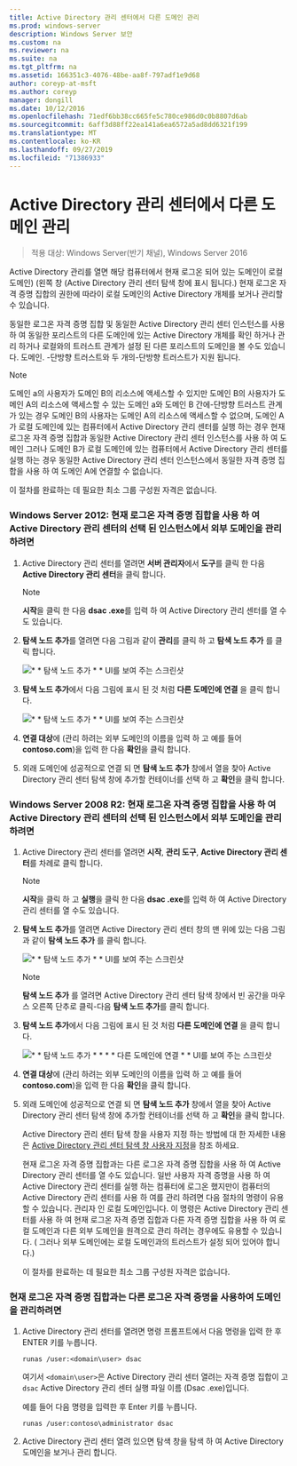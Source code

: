 ```yaml
---
title: Active Directory 관리 센터에서 다른 도메인 관리
ms.prod: windows-server
description: Windows Server 보안
ms.custom: na
ms.reviewer: na
ms.suite: na
ms.tgt_pltfrm: na
ms.assetid: 166351c3-4076-48be-aa8f-797adf1e9d68
author: coreyp-at-msft
ms.author: coreyp
manager: dongill
ms.date: 10/12/2016
ms.openlocfilehash: 71edf6bb38cc665fe5c780ce986d0c0b8807d6ab
ms.sourcegitcommit: 6aff3d88ff22ea141a6ea6572a5ad8dd6321f199
ms.translationtype: MT
ms.contentlocale: ko-KR
ms.lasthandoff: 09/27/2019
ms.locfileid: "71386933"
---
```

# <a name="manage-different-domains-in-active-directory-administrative-center"></a>Active Directory 관리 센터에서 다른 도메인 관리

>적용 대상: Windows Server(반기 채널), Windows Server 2016

  Active Directory 관리를 열면 해당 컴퓨터에서 현재 로그온 되어 있는 도메인이 로컬 도메인\) \(왼쪽 창 \(Active Directory 관리 센터 탐색 창에 표시 됩니다.\) 현재 로그온 자격 증명 집합의 권한에 따라이 로컬 도메인의 Active Directory 개체를 보거나 관리할 수 있습니다.

 동일한 로그온 자격 증명 집합 및 동일한 Active Directory 관리 센터 인스턴스를 사용 하 여 동일한 포리스트의 다른 도메인에 있는 Active Directory 개체를 확인 하거나 관리 하거나 로컬와의 트러스트 관계가 설정 된 다른 포리스트의 도메인을 볼 수도 있습니다. 도메인. \-단방향 트러스트와 두 개의\-단방향 트러스트가 지원 됩니다.

> [!NOTE]
>  도메인 a의 사용자가 도메인 B의 리소스에 액세스할 수 있지만 도메인 B의 사용자가 도메인 A의 리소스에 액세스할 수 있는 도메인 a와 도메인 B 간에\-단방향 트러스트 관계가 있는 경우 도메인 B의 사용자는 도메인 A의 리소스에 액세스할 수 없으며, 도메인 A가 로컬 도메인에 있는 컴퓨터에서 Active Directory 관리 센터를 실행 하는 경우 현재 로그온 자격 증명 집합과 동일한 Active Directory 관리 센터 인스턴스를 사용 하 여 도메인 그러나 도메인 B가 로컬 도메인에 있는 컴퓨터에서 Active Directory 관리 센터를 실행 하는 경우 동일한 Active Directory 관리 센터 인스턴스에서 동일한 자격 증명 집합을 사용 하 여 도메인 A에 연결할 수 없습니다.

 이 절차를 완료하는 데 필요한 최소 그룹 구성원 자격은 없습니다.

### <a name="windows-server-2012-to-manage-a-foreign-domain-in-the-selected-instance-of-active-directory-administrative-center-using-the-current-set-of-logon-credentials"></a>Windows Server 2012: 현재 로그온 자격 증명 집합을 사용 하 여 Active Directory 관리 센터의 선택 된 인스턴스에서 외부 도메인을 관리 하려면

1.  Active Directory 관리 센터를 열려면 **서버 관리자**에서 **도구**를 클릭 한 다음 **Active Directory 관리 센터**을 클릭 합니다.

    > [!NOTE]
    >  **시작**을 클릭 한 다음 **dsac .exe**를 입력 하 여 Active Directory 관리 센터를 열 수도 있습니다.

2.  **탐색 노드 추가**를 열려면 다음 그림과 같이 **관리**를 클릭 하 고 **탐색 노드 추가** 를 클릭 합니다.

     ![\* * 탐색 노드 추가 * * UI를 보여 주는 스크린샷](media/ADDS_ADACAddNavNode.gif)

3.  **탐색 노드 추가**에서 다음 그림에 표시 된 것 처럼 **다른 도메인에 연결** 을 클릭 합니다.

     ![\* * 탐색 노드 추가 * * UI를 보여 주는 스크린샷](media/ADDS_ADACConnectToDomain.gif)

4.  **연결 대상**에 \(관리 하려는 외부 도메인의 이름을 입력 하 고 예를 들어 **contoso.com**\)을 입력 한 다음 **확인**을 클릭 합니다.

5.  외래 도메인에 성공적으로 연결 되 면 **탐색 노드 추가** 창에서 열을 찾아 Active Directory 관리 센터 탐색 창에 추가할 컨테이너를 선택 하 고 **확인**을 클릭 합니다.

### <a name="windows-server-2008-r2-to-manage-a-foreign-domain-in-the-selected-instance-of-active-directory-administrative-center-using-the-current-set-of-logon-credentials"></a>Windows Server 2008 R2: 현재 로그온 자격 증명 집합을 사용 하 여 Active Directory 관리 센터의 선택 된 인스턴스에서 외부 도메인을 관리 하려면

1. Active Directory 관리 센터를 열려면 **시작**, **관리 도구**, **Active Directory 관리 센터**를 차례로 클릭 합니다.

   > [!NOTE]
   >  **시작**을 클릭 하 고 **실행**을 클릭 한 다음 **dsac .exe**를 입력 하 여 Active Directory 관리 센터를 열 수도 있습니다.

2. **탐색 노드 추가**를 열려면 Active Directory 관리 센터 창의 맨 위에 있는 다음 그림과 같이 **탐색 노드 추가** 를 클릭 합니다.

    ![\* * 탐색 노드 추가 * * UI를 보여 주는 스크린샷](media/click_add_nav_nodes.gif)

   > [!NOTE]
   >  **탐색 노드 추가** 를 열려면 Active Directory 관리 센터 탐색 창에서 빈 공간을 마우스 오른쪽 단추로 클릭\-다음 **탐색 노드 추가**를 클릭 합니다.

3. **탐색 노드 추가**에서 다음 그림에 표시 된 것 처럼 **다른 도메인에 연결** 을 클릭 합니다.

    ![\* * 탐색 노드 추가 * * * * 다른 도메인에 연결 * * UI를 보여 주는 스크린샷](media/add_nav_nodes.gif)

4. **연결 대상**에 \(관리 하려는 외부 도메인의 이름을 입력 하 고 예를 들어 **contoso.com**\)을 입력 한 다음 **확인**을 클릭 합니다.

5. 외래 도메인에 성공적으로 연결 되 면 **탐색 노드 추가** 창에서 열을 찾아 Active Directory 관리 센터 탐색 창에 추가할 컨테이너를 선택 하 고 **확인**을 클릭 합니다.

   Active Directory 관리 센터 탐색 창을 사용자 지정 하는 방법에 대 한 자세한 내용은 [Active Directory 관리 센터 탐색 창 사용자 지정](customize-the-active-directory-administrative-center-navigation-pane.md)을 참조 하세요.

   현재 로그온 자격 증명 집합과는 다른 로그온 자격 증명 집합을 사용 하 여 Active Directory 관리 센터를 열 수도 있습니다. 일반 사용자 자격 증명을 사용 하 여 Active Directory 관리 센터를 실행 하는 컴퓨터에 로그온 했지만이 컴퓨터의 Active Directory 관리 센터를 사용 하 여를 관리 하려면 다음 절차의 명령이 유용할 수 있습니다. 관리자 인 로컬 도메인입니다. 이 명령은 Active Directory 관리 센터를 사용 하 여 현재 로그온 자격 증명 집합과 다른 자격 증명 집합을 사용 하 여 로컬 도메인과 다른 외부 도메인을 원격으로 관리 하려는 경우에도 유용할 수 있습니다. \( 그러나 외부 도메인에는 로컬 도메인과의 트러스트가 설정 되어 있어야 합니다.\)

   이 절차를 완료하는 데 필요한 최소 그룹 구성원 자격은 없습니다.

### <a name="to-manage-a-domain-using-logon-credentials-that-are-different-from-the-current-set-of-logon-credentials"></a>현재 로그온 자격 증명 집합과는 다른 로그온 자격 증명을 사용하여 도메인을 관리하려면

1.  Active Directory 관리 센터를 열려면 명령 프롬프트에서 다음 명령을 입력 한 후 ENTER 키를 누릅니다.

     `runas /user:<domain\user> dsac`

     여기서 `<domain\user>`은 Active Directory 관리 센터 열려는 자격 증명 집합이 고 `dsac` Active Directory 관리 센터 실행 파일 이름 \(Dsac .exe\)입니다.

     예를 들어 다음 명령을 입력한 후 Enter 키를 누릅니다.

     `runas /user:contoso\administrator dsac`

2.  Active Directory 관리 센터 열려 있으면 탐색 창을 탐색 하 여 Active Directory 도메인을 보거나 관리 합니다.

  

